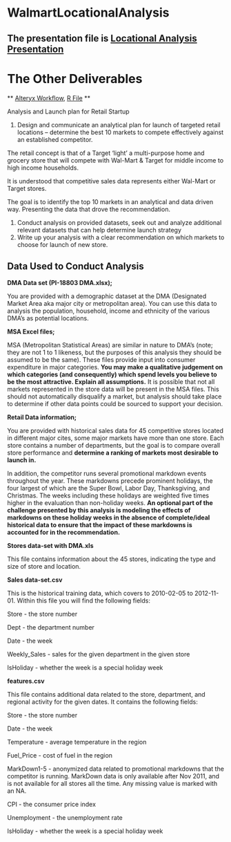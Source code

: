 # WalmartLocationalAnalysis
## The presentation file is [Locational Analysis Presentation](/LocAnalysis_Presentation.pptx) ##
# The Other Deliverables #
** [Alteryx Workflow](/CompAnalysisWKFLO.yxmd), [R File](/DMAweeklysales.R) **


Analysis and Launch plan for Retail Startup

1. Design and communicate an analytical plan for launch of targeted retail locations – determine the best 10 markets to compete effectively against an established competitor.

The retail concept is that of a Target ‘light’ a multi-purpose home and grocery store that will compete with Wal-Mart & Target for middle income to high income households.

It is understood that competitive sales data represents either Wal-Mart or Target stores.

The goal is to identify the top 10 markets in an analytical and data driven way. Presenting the data that drove the recommendation.

1. Conduct analysis on provided datasets, seek out and analyze additional relevant datasets that can help determine launch strategy
2. Write up your analysis with a clear recommendation on which markets to choose for launch of new store.

## Data Used to Conduct Analysis

**DMA Data set (PI-18803 DMA.xlsx);**

You are provided with a demographic dataset at the DMA (Designated Market Area aka major city or metropolitan area). You can use this data to analysis the population, household, income and ethnicity of the various DMA’s as potential locations.

**MSA Excel files;**

MSA (Metropolitan Statistical Areas) are similar in nature to DMA’s (note; they are not 1 to 1 likeness, but the purposes of this analysis they should be assumed to be the same). These files provide input into consumer expenditure in major categories. **You may make a qualitative judgement on which categories (and consequently) which spend levels you believe to be the most attractive. Explain all assumptions.** It is possible that not all markets represented in the store data will be present in the MSA files. This should not automatically disqualify a market, but analysis should take place to determine if other data points could be sourced to support your decision.

**Retail Data information;**

You are provided with historical sales data for 45 competitive stores located in different major cites, some major markets have more than one store. Each store contains a number of departments, but the goal is to compare overall store performance and **determine a ranking of markets most desirable to launch in.**

In addition, the competitor runs several promotional markdown events throughout the year. These markdowns precede prominent holidays, the four largest of which are the Super Bowl, Labor Day, Thanksgiving, and Christmas. The weeks including these holidays are weighted five times higher in the evaluation than non-holiday weeks. **An optional part of the challenge presented by this analysis is modeling the effects of markdowns on these holiday weeks in the absence of complete/ideal historical data to ensure that the impact of these markdowns is accounted for in the recommendation.**

**Stores data-set with DMA.xls**

This file contains information about the 45 stores, indicating the type and size of store and location.

**Sales data-set.csv**

This is the historical training data, which covers to 2010-02-05 to 2012-11-01. Within this file you will find the following fields:

Store - the store number

Dept - the department number

Date - the week

Weekly_Sales - sales for the given department in the given store

IsHoliday - whether the week is a special holiday week

**features.csv**

This file contains additional data related to the store, department, and regional activity for the given dates. It contains the following fields:

Store - the store number

Date - the week

Temperature - average temperature in the region

Fuel_Price - cost of fuel in the region

MarkDown1-5 - anonymized data related to promotional markdowns that the competitor is running. MarkDown data is only available after Nov 2011, and is not available for all stores all the time. Any missing value is marked with an NA.

CPI - the consumer price index

Unemployment - the unemployment rate

IsHoliday - whether the week is a special holiday week
